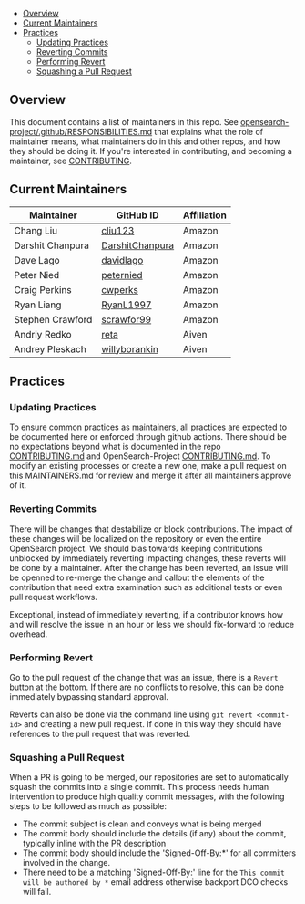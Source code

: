 - [Overview](#overview)
- [Current Maintainers](#current-maintainers)
- [Practices](#practices)
  - [Updating Practices](#updating-practices)
  - [Reverting Commits](#reverting-commits)
  - [Performing Revert](#performing-revert)
  - [Squashing a Pull Request](#squashing-a-pull-request)

## Overview

This document contains a list of maintainers in this repo. See [opensearch-project/.github/RESPONSIBILITIES.md](https://github.com/opensearch-project/.github/blob/main/RESPONSIBILITIES.md#maintainer-responsibilities) that explains what the role of maintainer means, what maintainers do in this and other repos, and how they should be doing it. If you're interested in contributing, and becoming a maintainer, see [CONTRIBUTING](CONTRIBUTING.md).

## Current Maintainers

| Maintainer       | GitHub ID                                             | Affiliation |
|------------------|-------------------------------------------------------| ----------- |
| Chang Liu        | [cliu123](https://github.com/cliu123)                 | Amazon      |
| Darshit Chanpura | [DarshitChanpura](https://github.com/DarshitChanpura) | Amazon      |
| Dave Lago        | [davidlago](https://github.com/davidlago)             | Amazon      |
| Peter Nied       | [peternied](https://github.com/peternied)             | Amazon      |
| Craig Perkins    | [cwperks](https://github.com/cwperks)                 | Amazon      |
| Ryan Liang       | [RyanL1997](https://github.com/RyanL1997)             | Amazon      |
| Stephen Crawford | [scrawfor99](https://github.com/scrawfor99)           | Amazon      |
| Andriy Redko     | [reta](https://github.com/reta)                       | Aiven       |
| Andrey Pleskach  | [willyborankin](https://github.com/willyborankin)     | Aiven       |

## Practices

### Updating Practices

To ensure common practices as maintainers, all practices are expected to be documented here or enforced through github actions. There should be no expectations beyond what is documented in the repo [CONTRIBUTING.md](./CONTRIBUTING.md) and OpenSearch-Project [CONTRIBUTING.md](https://github.com/opensearch-project/.github/blob/main/CONTRIBUTING.md). To modify an existing processes or create a new one, make a pull request on this MAINTAINERS.md for review and merge it after all maintainers approve of it.

### Reverting Commits

There will be changes that destabilize or block contributions.  The impact of these changes will be localized on the repository or even the entire OpenSearch project.  We should bias towards keeping contributions unblocked by immediately reverting impacting changes, these reverts will be done by a maintainer.  After the change has been reverted, an issue will be openned to re-merge the change and callout the elements of the contribution that need extra examination such as additional tests or even pull request workflows.

Exceptional, instead of immediately reverting, if a contributor knows how and will resolve the issue in an hour or less we should fix-forward to reduce overhead.

### Performing Revert

Go to the pull request of the change that was an issue, there is a `Revert` button at the bottom.  If there are no conflicts to resolve, this can be done immediately bypassing standard approval.

Reverts can also be done via the command line using `git revert <commit-id>` and creating a new pull request.  If done in this way they should have references to the pull request that was reverted.

### Squashing a Pull Request

When a PR is going to be merged, our repositories are set to automatically squash the commits into a single commit.  This process needs human intervention to produce high quality commit messages, with the following steps to be followed as much as possible:

- The commit subject is clean and conveys what is being merged
- The commit body should include the details (if any) about the commit, typically inline with the PR description
- The commit body should include the 'Signed-Off-By:*' for all committers involved in the change.
- There need to be a matching 'Signed-Off-By:' line for the `This commit will be authored by *` email address otherwise backport DCO checks will fail.
